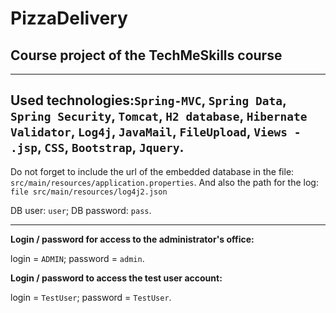 # PizzaDelivery

## **Course project of the TechMeSkills course**

----------------------------------
Used technologies:`Spring-MVC`, `Spring Data`, `Spring Security`, `Tomcat`, `H2 database`, `Hibernate Validator`, 
`Log4j`, `JavaMail`, `FileUpload`, `Views - .jsp`, `CSS`, `Bootstrap`, `Jquery`.
----------------------------------

Do not forget to include the url of the embedded database in the file: `src/main/resources/application.properties`.
And also the path for the log: `file src/main/resources/log4j2.json
`

DB user: `user`;
DB password: `pass`.

----------------------------------
**Login / password for access to the administrator's office:**

login = `ADMIN`;
password = `admin`.

**Login / password to access the test user account:**

login = `TestUser`;
password = `TestUser`.